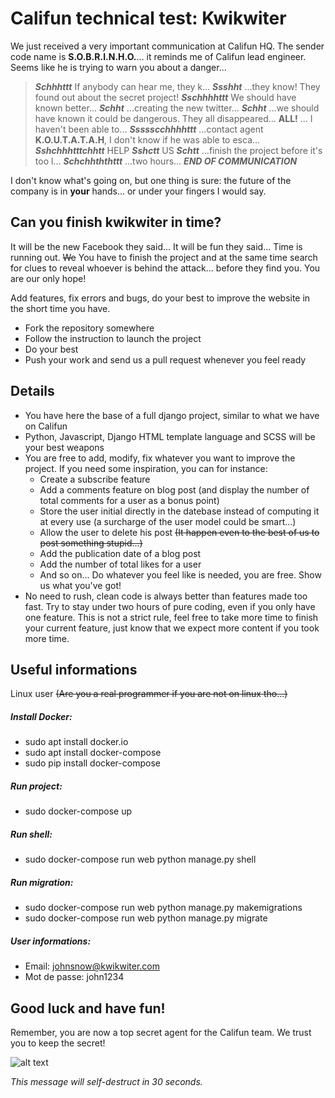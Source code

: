 # Califun technical test: Kwikwiter

We just received a very important communication at Califun HQ.
The sender code name is __S.O.B.R.I.N.H.O.__... it reminds me of Califun lead engineer. Seems like he is trying to warn you about a danger...

> **_Schhhttt_** If anybody can hear me, they k... **_Ssshht_**  ...they know! They found out about the secret project! **_Sschhhhttt_** We should have known better... **_Schht_** ...creating the new twitter... **_Schht_** ...we should have known it could be dangerous. They all disappeared... **ALL!** ... I haven't been able to... **_Ssssscchhhhttt_** ...contact agent __K.O.U.T.A.T.A.H__, I don't know if he was able to esca... **_Sshchhhtttchhtt_** HELP **_Sshctt_** US **_Schtt_** ...finish the project before it's too l... **_Schchhththttt_** ...two hours...
> **_END OF COMMUNICATION_**

I don't know what's going on, but one thing is sure: the future of the company is in __your__ hands... or under your fingers I would say.


## Can you finish kwikwiter in time?

It will be the new Facebook they said... It will be fun they said...
Time is running out. ~~We~~ You have to finish the project and at the same time search for clues to reveal whoever is behind the attack... before they find you.
You are our only hope!

Add features, fix errors and bugs, do your best to improve the website in the short time you have.

* Fork the repository somewhere
* Follow the instruction to launch the project
* Do your best
* Push your work and send us a pull request whenever you feel ready


## Details

* You have here the base of a full django project, similar to what we have on Califun
* Python, Javascript, Django HTML template language and SCSS will be your best weapons
* You are free to add, modify, fix whatever you want to improve the project. If you need some inspiration, you can for instance:
  * Create a subscribe feature
  * Add a comments feature on blog post (and display the number of total comments for a user as a bonus point)
  * Store the user initial directly in the datebase instead of computing it at every use (a surcharge of the user model could be smart...)
  * Allow the user to delete his post ~~(It happen even to the best of us to post something stupid...)~~
  * Add the publication date of a blog post
  * Add the number of total likes for a user
  * And so on... Do whatever you feel like is needed, you are free. Show us what you've got!
* No need to rush, clean code is always better than features made too fast. Try to stay under two hours of pure coding, even if you only have one feature. This is not a strict rule, feel free to take more time to finish your current feature, just know that we expect more content if you took more time.


## Useful informations

Linux user ~~(Are you a real programmer if you are not on linux tho...)~~

##### Install Docker:
* sudo apt install docker.io
* sudo apt install docker-compose
* sudo pip install docker-compose

##### Run project:
* sudo docker-compose up

##### Run shell:
* sudo docker-compose run web python manage.py shell

##### Run migration:
* sudo docker-compose run web python manage.py makemigrations 
* sudo docker-compose run web python manage.py migrate

##### User informations:
* Email: johnsnow@kwikwiter.com
* Mot de passe: john1234


## Good luck and have fun!
Remember, you are now a top secret agent for the Califun team. We trust you to keep the secret!

![alt text](https://media.giphy.com/media/NdKVEei95yvIY/giphy.gif "THIS IS A SECRET")

*This message will self-destruct in 30 seconds.*
